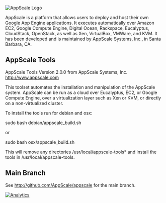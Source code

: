 ![AppScale Logo](http://upload.wikimedia.org/wikipedia/commons/7/74/AppScale_Systems_Logo.png)

AppScale is a platform that allows users to deploy and host their 
own Google App Engine applications. It executes automatically over 
Amazon EC2, Google Compute Engine, Digital Ocean,
Rackspace, Eucalyptus, CloudStack,
OpenStack, as well as Xen, VirtualBox, VMWare, and KVM. It has been
developed and is maintained by AppScale Systems, Inc., in Santa
Barbara, CA.

## AppScale Tools ##
AppScale Tools Version 2.0.0
from AppScale Systems, Inc.
http://www.appscale.com

This toolset automates the installation and manipulation of
the AppScale system. AppScale can be run as a cloud over 
Eucalyptus, EC2, or Google Compute Engine, over a virtualization
layer such as Xen or KVM, or directly on a non-virtualized cluster.

To install the tools run for debian and osx:

sudo bash debian/appscale_build.sh

or 

sudo bash osx/appscale_build.sh

This will remove any directories /usr/local/appscale-tools*
and install the tools in /usr/local/appscale-tools.

## Main Branch ##
See http://github.com/AppScale/appscale for the main branch.

[![Analytics](https://ga-beacon.appspot.com/UA-39403730-2/appscale/appscale-tools)](https://github.com/appscale/appscale-tools)
